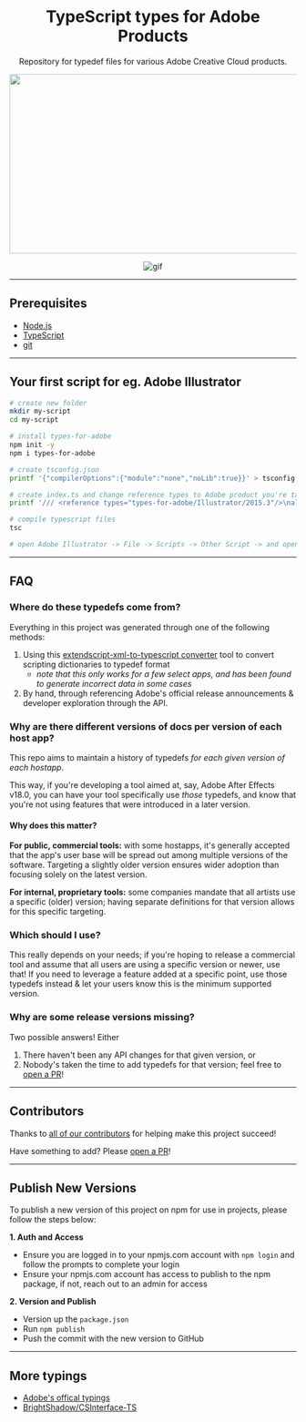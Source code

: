 <div align="center">

# TypeScript types for Adobe Products

Repository for typedef files for various Adobe Creative Cloud products.

[<img src="https://i.imgur.com/VMx9MeE.jpg" width="560" height="315" />](http://youtu.be/h-c7A8pQzx8)

![gif](_resources/gif.gif)

</div>

---

## Prerequisites

- [Node.js](https://nodejs.org/en/download/)
- [TypeScript](https://typescriptlang.org/#download-links)
- [git](https://git-scm.com/)

---

## Your first script for eg. Adobe Illustrator

```bash
# create new folder
mkdir my-script
cd my-script

# install types-for-adobe
npm init -y
npm i types-for-adobe

# create tsconfig.json
printf '{"compilerOptions":{"module":"none","noLib":true}}' > tsconfig.json

# create index.ts and change reference types to Adobe product you're targeting
printf '/// <reference types="types-for-adobe/Illustrator/2015.3"/>\nalert(String(app));\n' > index.ts

# compile typescript files
tsc

# open Adobe Illustrator -> File -> Scripts -> Other Script -> and open index.js
```

---

## FAQ

### Where do these typedefs come from?

Everything in this project was generated through one of the following methods:

1. Using this [extendscript-xml-to-typescript converter](https://github.com/aenhancers/extendscript-xml-to-typescript) tool to convert scripting dictionaries to typedef format
   - _note that this only works for a few select apps, and has been found to generate incorrect data in some cases_
2. By hand, through referencing Adobe's official release announcements & developer exploration through the API.

### Why are there different versions of docs per version of each host app?

This repo aims to maintain a history of typedefs _for each given version of each hostapp_.

This way, if you're developing a tool aimed at, say, Adobe After Effects v18.0, you can have your tool specifically use _those_ typedefs, and know that you're not using features that were introduced in a later version.

#### Why does this matter?

**For public, commercial tools:** with some hostapps, it's generally accepted that the app's user base will be spread out among multiple versions of the software. Targeting a slightly older version ensures wider adoption than focusing solely on the latest version.

**For internal, proprietary tools:** some companies mandate that all artists use a specific (older) version; having separate definitions for that version allows for this specific targeting.

### Which should I use?

This really depends on your needs; if you're hoping to release a commercial tool and assume that all users are using a specific version or newer, use that! If you need to leverage a feature added at a specific point, use those typedefs instead & let your users know this is the minimum supported version.

### Why are some release versions missing?

Two possible answers! Either

1. There haven't been any API changes for that given version, or
2. Nobody's taken the time to add typedefs for that version; feel free to [open a PR](https://github.com/aenhancers/Types-for-Adobe/pulls)!

---

## Contributors

Thanks to [all of our contributors](https://github.com/aenhancers/Types-for-Adobe/graphs/contributors) for helping make this project succeed!

Have something to add? Please [open a PR](https://github.com/aenhancers/Types-for-Adobe/pulls)!

---

## Publish New Versions

To publish a new version of this project on npm for use in projects, please follow the steps below:

**1. Auth and Access**

- Ensure you are logged in to your npmjs.com account with `npm login` and follow the prompts to complete your login
- Ensure your npmjs.com account has access to publish to the npm package, if not, reach out to an admin for access

**2. Version and Publish**

- Version up the `package.json`
- Run `npm publish`
- Push the commit with the new version to GitHub

---

## More typings

- [Adobe's offical typings](https://github.com/Adobe-CEP/Samples/tree/master/TypeScript/typings)
- [BrightShadow/CSInterface-TS](https://github.com/BrightShadow/CSInterface-TS)
